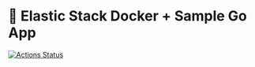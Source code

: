 # 📶 Elastic Stack Docker + Sample Go App

[![Actions Status](https://github.com/rubencougil/elastic-stack/workflows/Build/badge.svg)](https://github.com/rubencougil/elastic-stack/actions)
